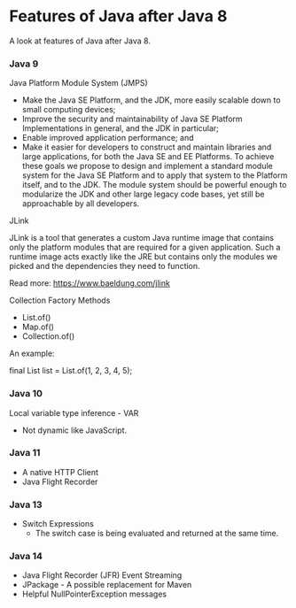 # Features of Java after Java 8

A look at features of Java after Java 8.

### Java 9

Java Platform Module System (JMPS)

* Make the Java SE Platform, and the JDK, more easily scalable down to small computing devices;
* Improve the security and maintainability of Java SE Platform Implementations in general, and the JDK in particular;
* Enable improved application performance; and
* Make it easier for developers to construct and maintain libraries and large applications, for both the Java SE and EE Platforms.
To achieve these goals we propose to design and implement a standard module system for the Java SE Platform and to apply that system to the Platform itself, and to the JDK. The module system should be powerful enough to modularize the JDK and other large legacy code bases, yet still be approachable by all developers.

JLink

JLink is a tool that generates a custom Java runtime image that contains only the platform modules that are required for a given application. Such a runtime image acts exactly like the JRE but contains only the modules we picked and the dependencies they need to function.

Read more: https://www.baeldung.com/jlink

Collection Factory Methods

* List.of()
* Map.of()
* Collection.of()

An example:

final List<Integer> list = List.of(1, 2, 3, 4, 5);

### Java 10

Local variable type inference - VAR

* Not dynamic like JavaScript.

### Java 11

* A native HTTP Client
* Java Flight Recorder

### Java 13

* Switch Expressions
    * The switch case is being evaluated and returned at the same time.

### Java 14

* Java Flight Recorder (JFR) Event Streaming
* JPackage - A possible replacement for Maven
* Helpful NullPointerException messages
